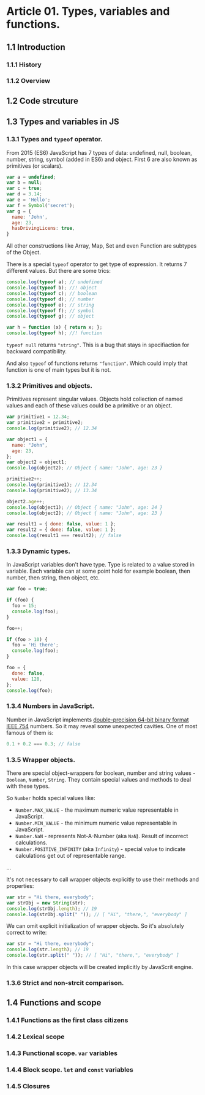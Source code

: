 # Article 01. Types, variables and functions.

## 1.1 Introduction

### 1.1.1 History

### 1.1.2 Overview

## 1.2 Code strcuture

## 1.3 Types and variables in JS

### 1.3.1 Types and `typeof` operator.

From 2015 (ES6) JavaScript has 7 types of data:
undefined, null, boolean, number, string, symbol (added in ES6) and object.
First 6 are also known as primitives (or scalars).

```javascript
var a = undefined;
var b = null;
var c = true;
var d = 3.14;
var e = 'Hello';
var f = Symbol('secret');
var g = {
  name: 'John',
  age: 23,
  hasDrivingLicens: true,
}
```

All other constructions like Array, Map, Set and even Function are subtypes of the Object.

There is a special `typeof` operator to get type of expression. It returns 7 different values.
But there are some trics:

```javascript
console.log(typeof a); // undefined
console.log(typeof b); //! object 
console.log(typeof c); // boolean
console.log(typeof d); // number
console.log(typeof e); // string
console.log(typeof f); // symbol
console.log(typeof g); // object

var h = function (x) { return x; };
console.log(typeof h); //! function
```

`typeof null` returns `"string"`. This is a bug that stays in specifiaction for backward compatibility.

And also `typeof` of functions returns `"function"`. Which could imply that function is one of main types
but it is not.

### 1.3.2 Primitives and objects.

Primitives represent singular values. Objects hold collection of named values and each of these values could be a primitive
or an object.

```javascript
var primitive1 = 12.34;
var primitive2 = primitive2;
console.log(primitive2); // 12.34

var object1 = {
  name: "John",
  age: 23,
};
var object2 = object1;
console.log(object2); // Object { name: "John", age: 23 }
```

```javascript
primitive2++;
console.log(primitive1); // 12.34
console.log(primitive2); // 13.34

object2.age++;
console.log(object1); // Object { name: "John", age: 24 }
console.log(object2); // Object { name: "John", age: 23 }
```

```javascript
var result1 = { done: false, value: 1 };
var result2 = { done: false, value: 1 };
console.log(result1 === result2); // false
```

### 1.3.3 Dynamic types.

In JavaScript variables don't have type. Type is related to a value stored in variable.
Each variable can at some point hold for example boolean, then number, then string, then object, etc.

```javascript
var foo = true;

if (foo) {
  foo = 15;
  console.log(foo);
}

foo++;

if (foo > 10) {
  foo = 'Hi there';
  console.log(foo);
}

foo = {
  done: false,
  value: 128,
};
console.log(foo);
```

### 1.3.4 Numbers in JavaScript.

Number in JavaScript implements [double-precision 64-bit binary format IEEE 754](https://en.wikipedia.org/wiki/Floating-point_arithmetic) numbers. So it may reveal some unexpected cavities. One of most famous of them is:
```javascript
0.1 + 0.2 === 0.3; // false
```

### 1.3.5 Wrapper objects.

There are special object-wrappers for boolean, number and string values - `Boolean`, `Number`, `String`.
They contain special values and methods to deal with these types.

So `Number` holds special values like:
- `Number.MAX_VALUE` - the maximum numeric value representable in JavaScript.
- `Number.MIN_VALUE` - the minimum numeric value representable in JavaScript.
- `Number.NaN` - represents Not-A-Number (aka `NaN`). Result of incorrect calculations.
- `Number.POSITIVE_INFINITY` (aka `Infinity`) - special value to indicate calculations get out of representable range.

...

It's not necessary to call wrapper objects explicitly to use their methods and properties:
```javascript
var str = "Hi there, everybody";
var strObj = new String(str);
console.log(strObj.length); // 19
console.log(strObj.split(" ")); // [ "Hi", "there,", "everybody" ]
```

We can omit explicit initialization of wrapper objects. So it's absolutely correct to write:
```javascript
var str = "Hi there, everybody";
console.log(str.length); // 19
console.log(str.split(" ")); // [ "Hi", "there,", "everybody" ]
```

In this case wrapper objects will be created implicitly by JavaScrit engine.

### 1.3.6 Strict and non-strcit comparison.

## 1.4 Functions and scope

### 1.4.1 Functions as the first class citizens

### 1.4.2 Lexical scope

### 1.4.3 Functional scope. `var` variables

### 1.4.4 Block scope. `let` and `const` variables

### 1.4.5 Closures
